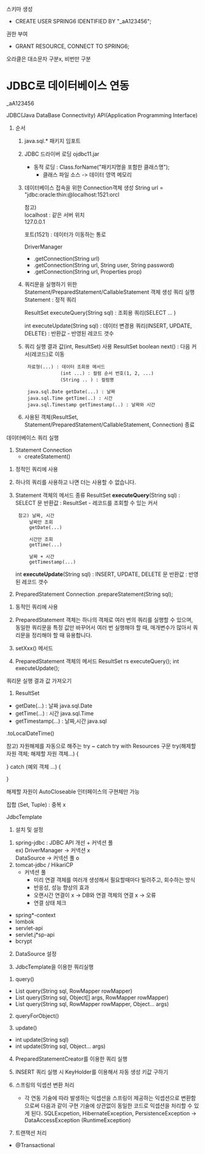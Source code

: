 스키마 생성
-  CREATE USER SPRING6 IDENTIFIED BY "_aA123456";

권한 부여
- GRANT RESOURCE, CONNECT TO SPRING6;

오라클은 대소문자 구분x, 비번만 구분


# JDBC로 데이터베이스 연동
_aA123456

JDBC(Java DataBase Connectivity) API(Application Programming Interface)

1. 순서
    1) java.sql.* 패키지 임포트
    2) JDBC 드라이버 로딩
       ojdbc11.jar

        - 동적 로딩 : Class.forName("패키지명을 포함한 클래스명");
          - 클래스 파일 소스 -> 데이터 영역 메모리

    3) 데이터베이스 접속을 위한 Connection객체 생성
       String url = "jdbc:oracle:thin:@localhost:1521:orcl

       참고)<br>
       localhost : 같은 서버 위치<br>
       127.0.0.1
        
        포트(1521) : 데이터가 이동하는 통로

       DriverManager
       - .getConnection(String url)
       - .getConnection(String url, String user, String password)
       - .getConnection(String url, Properties prop)

    4) 쿼리문을 실행하기 위한  Statement/PreparedStatement/CallableStatement 객체 생성 쿼리 실행
       Statement : 정적 쿼리

        ResultSet executeQuery(String sql)	: 조회용 쿼리(SELECT ... )
       		
        int executeUpdate(String sql) : 데이터 변경용 쿼리(INSERT, UPDATE, DELETE)
       											: 반환값 - 반영된 레코드 갯수 


	5) 쿼리 실행 결과 값(int, ResultSet) 사용
		ResultSet 
			boolean next() : 다음 커서(레코드)로 이동 
			
            자료형(...) : 데이터 조회용 메서드 
						(int ...) : 컬럼 순서 번호(1, 2, ...)
						(String .. ) : 컬럼명
						
			java.sql.Date getDate(...) : 날짜
			java.sql.Time getTime(..) : 시간
			java.sql.Timestamp getTimestamp(..) : 날짜와 시간 
			
	6) 사용된 객체(ResultSet, Statement/PreparedStatement/CallableStatement, Connection) 종료

데이터베이스 쿼리 실행
1. Statement
   Connection
    - createStatement()

1) 정적인 쿼리에 사용
2) 하나의 쿼리를 사용하고 나면 더는 사용할 수 없습니다.
3) Statement 객체의 메서드 종류
   ResultSet **executeQuery**(String sql) :  SELECT  문
   반환값 : ResultSet - 레코드를 조회할 수 있는 커서

		참고) 날짜, 시간 
   			날짜만 조회 
   			getDate(...)
   			
   			시간만 조회
   			getTime(...)
   			
   			날짜 + 시간 
   			getTimestamp(...)

   int **executeUpdate**(String sql) : INSERT, UPDATE, DELETE 문
   반환값 : 반영된 레코드 갯수

2. PreparedStatement
   Connection
   .prepareStatement(String sql);
1) 동적인 쿼리에 사용
2) PreparedStatement 객체는 하나의 객체로 여러 번의 쿼리를 실행할 수 있으며, 동일한 쿼리문을 특정 값만 바꾸어서 여러 번 실행해야 할 때, 매개변수가 많아서 쿼리문을 정리해야 할 때 유용합니다.

3) setXxx() 메서드
4) PreparedStatement 객체의 메서드
   ResultSet rs executeQuery();
   int executeUpdate();

쿼리문 실행 결과 값 가져오기
1. ResultSet
- getDate(...) : 날짜 java.sql.Date
- getTime(...) : 시간 java.sql.Time
- getTimestamp(...) : 날짜,시간 java.sql

.toLocalDateTime()

참고) 자원해제를 자동으로 해주는 try ~ catch
    try with Resources 구문
try(해제할 자원 객체; 해제할 자원 객체...) {
    
} catch (예외 객체 ...) {

}

해제할 자원이 AutoCloseable 인터페이스의 구현체만 가능

집합 (Set, Tuple) : 중복 x


JdbcTemplate
1. 설치 및 설정
1) spring-jdbc : JDBC API 개선 + 커넥션 풀 <br>
     ex) DriverManager -> 커넥션 x<br>
         DataSource -> 커넥션 풀 o
2) tomcat-jdbc / HikariCP
    - 커넥션 풀
        - 미리 연결 객체를 여러개 생성해서 필요할때마다 빌려주고, 회수하는 방식
        - 반응성, 성능 향상의 효과
        - 오랜시간 연결이 x -> DB와 연결 객체의 연결 x -> 오류
        - 연결 상태 체크

+ spring*-context
+ lombok
+ servlet-api
+ servlet.j*sp-api
+ bcrypt
2. DataSource 설정

3. JdbcTemplate을 이용한 쿼리실행
1) query()
- List query(String sql, RowMapper rowMapper)
- List query(String sql, Object[] args, RowMapper rowMapper)
- List query(String sql, RowMapper rowMapper, Object... args)

2) queryForObject()

3) update()
- int update(String sql)
- int update(String sql, Object... args)

4. PreparedStatementCreator를 이용한 쿼리 실행
5. INSERT 쿼리 실행 시 KeyHolder를 이용해서 자동 생성 키값 구하기
6. 스프링의 익셉션 변환 처리
    - 각 연동 기술에 따라 발생하는 익셉션을 스프링이 제공하는 익셉션으로 변환함으로써 다음과 같이 구현 기술에 상관없이 동일한 코드로 익셉션을 처리할 수 있게 된다.
      SQLExcpetion, HibernateException, PersistenceException ->  DataAccessException
      (RuntimeException)

7. 트랜잭션 처리
- @Transactional